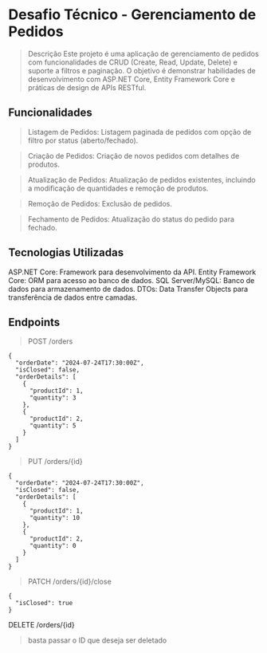 # Desafio Técnico - Gerenciamento de Pedidos
> Descrição
Este projeto é uma aplicação de gerenciamento de pedidos com funcionalidades de CRUD (Create, Read, Update, Delete) e suporte a filtros e paginação. O objetivo é demonstrar habilidades de desenvolvimento com ASP.NET Core, Entity Framework Core e práticas de design de APIs RESTful.

## Funcionalidades
>Listagem de Pedidos: Listagem paginada de pedidos com opção de filtro por status (aberto/fechado).

>Criação de Pedidos: Criação de novos pedidos com detalhes de produtos.

>Atualização de Pedidos: Atualização de pedidos existentes, incluindo a modificação de quantidades e remoção de produtos.

>Remoção de Pedidos: Exclusão de pedidos.

>Fechamento de Pedidos: Atualização do status do pedido para fechado.

## Tecnologias Utilizadas


ASP.NET Core: Framework para desenvolvimento da API.
Entity Framework Core: ORM para acesso ao banco de dados.
SQL Server/MySQL: Banco de dados para armazenamento de dados.
DTOs: Data Transfer Objects para transferência de dados entre camadas.


## Endpoints 

>POST /orders

```
{
  "orderDate": "2024-07-24T17:30:00Z",
  "isClosed": false,
  "orderDetails": [
    {
      "productId": 1,
      "quantity": 3
    },
    {
      "productId": 2,
      "quantity": 5
    }
  ]
}
```
>PUT /orders/{id}

```
{
  "orderDate": "2024-07-24T17:30:00Z",
  "isClosed": false,
  "orderDetails": [
    {
      "productId": 1,
      "quantity": 10
    },
    {
      "productId": 2,
      "quantity": 0
    }
  ]
}
```

>PATCH /orders/{id}/close

```
{
  "isClosed": true
}
```

DELETE /orders/{id}

> basta passar o ID que deseja ser deletado
